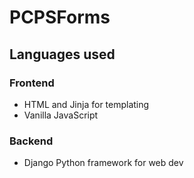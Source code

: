 # PCPSForms

## Languages used
### Frontend
- HTML and Jinja for templating
- Vanilla JavaScript

### Backend
- Django Python framework for web dev
